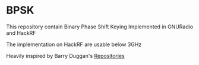 # BPSK

This repository contain Binary Phase Shift Keying Implemented in GNURadio and HackRF

The implementation on HackRF are usable below 3GHz

Heavily inspired by Barry Duggan's [Repositories](https://github.com/duggabe/gr-control.git)
